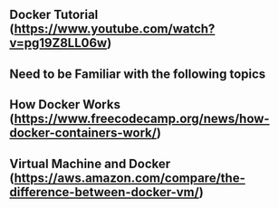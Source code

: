 ## Docker Tutorial (https://www.youtube.com/watch?v=pg19Z8LL06w)
## Need to be Familiar with the following topics

## How Docker Works (https://www.freecodecamp.org/news/how-docker-containers-work/)

## Virtual Machine and Docker (https://aws.amazon.com/compare/the-difference-between-docker-vm/)